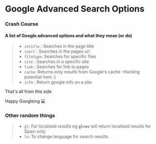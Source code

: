 # Google Advanced Search Options
### Crash Course
#### A list of Google advanced options and what they mean (or do)

>- `intitle` : Searches in the page title
>- `inurl` : Searches in the pages url
>- `filetype`: Searches for specific files 
>- `site` : Searches in a specific site
>- `link` : Searches for link to pages
>- `cache`: Returns only results from Google's cache -Hacking potential here :)
>- `info` : Return google info on a site

That's all from this side

Happy Googleing :computer: 

### Other random things
>- `gl`: For localised results eg **`gl=es`** will return localised results for Spain only.
>- `ln`: To change language for search results.
                  
                  
